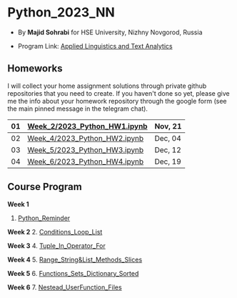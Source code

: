 # Python_2023_NN

- By **Majid Sohrabi** for HSE University, Nizhny Novgorod, Russia

- Program Link: [Applied Linguistics and Text Analytics](https://nnov.hse.ru/en/ma/appling/)

## Homeworks

I will collect your home assignment solutions through private github repositories that you need to create. If you haven't done so yet, please give me the info about your homework repository through the google form (see the main pinned message in the telegram chat).


| 01 | [Week_2/2023_Python_HW1.ipynb](Week_2/2023_Python_HW1.ipynb) | Nov, 21 |
| -- | ---------------------------- | ------- |
| 02 | [Week_4/2023_Python_HW2.ipynb](Week_4/2023_Python_HW2.ipynb) | Dec, 04 |
| 03 | [Week_5/2023_Python_HW3.ipynb](Week_5/2023_Python_HW3.ipynb) | Dec, 12 |
| 04 | [Week_6/2023_Python_HW4.ipynb](Week_6/2023_Python_HW4.ipynb) | Dec, 19 |

## Course Program

**Week 1**
  1. [Python_Reminder](Week_1/Python_Reminder_2023(NN).ipynb)
     
**Week 2**
  2. [Conditions_Loop_List](Week_2/Week_2_Conditions_Loop_List.ipynb)

**Week 3**
  4. [Tuple_In_Operator_For](Week_3/Week_3_Tuple_In_For.ipynb)

**Week 4**
  5. [Range_String&List_Methods_Slices](Week_4/Week_4_Range_StringList_Methods_Slices.ipynb)

**Week 5**
  6. [Functions_Sets_Dictionary_Sorted](Week_5/Week_5_Functions_Sets_Dictionary.ipynb)

**Week 6**
  7. [Nestead_UserFunction_Files](Week_6/Week_6_Nestead_User_Function_Files.ipynb)

